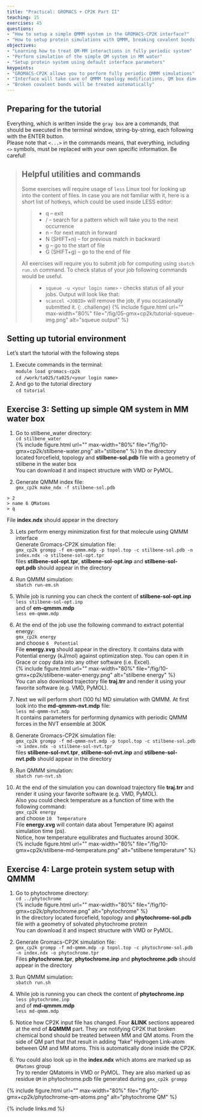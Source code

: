 ```yaml
---
title: "Practical: GROMACS + CP2K Part II"
teaching: 15
exercises: 45
questions:
- "How to setup a simple QMMM system in the GROMACS-CP2K interface?"
- "How to setup protein simulations with QMMM, breaking covalent bonds?"
objectives:
- "Learning how to treat QM-MM interactions in fully periodic system"
- "Perform simulation of the simple QM system in MM water"
- "Setup protein system using default interface parameters"
keypoints:
- "GROMACS-CP2K allows you to perform fully periodic QMMM simulations"
- "Interface will take care of QMMM topology modifications, QM box dimensions and provide initial parameters"
- "Broken covalent bonds will be treated automatically"
---
```


## Preparing for the tutorial

Everything, which is written inside the ```gray box``` are a commands, that should be executed in the terminal window, string-by-string, each following with the ENTER button.  
Please note that `<...>` in the commands means, that everything, including `<>` symbols, must be replaced with your own specific information. Be careful!  

> ## Helpful utilities and commands
>
>Some exercises will require usage of `less` Linux tool for looking up into the content of files. In case you are not familiar with it, here is a short list of hotkeys, which could be used inside LESS editor:
>>* q – exit  
>>* / – search for a pattern which will take you to the next occurrence  
>>* n – for next match in forward  
>>* N (SHIFT+n) – for previous match in backward  
>>* g – go to the start of file  
>>* G (SHIFT+g) – go to the end of file  
>
>All exercises will require you to submit job for computing using `sbatch run.sh` command. To check status of your job following commands would be useful.  
>>* `squeue -u <your login name>` - checks status of all your jobs. Output will look like that:  
>>* `scancel <JOBID>` will remove the job, if you occasionally submitted it.
{: .challenge}
{% include figure.html url="" max-width="80%" file="/fig/05-gmx+cp2k/tutorial-squeue-img.png" alt="squeue output" %}  

## Setting up tutorial environment

Let’s start the tutorial with the following steps  
1. Execute commands in the terminal:  
`module load gromacs-cp2k`  
`cd /work/ta025/ta025/<your login name>`  
2. And go to the tutorial directory  
`cd tutorial`  

## Exercise 3: Setting up simple QM system in MM water box

1) Go to stilbene_water directory:  
`cd stilbene_water`  
{% include figure.html url="" max-width="80%" file="/fig/10-gmx+cp2k/stilbene-water.png" alt="stilbene" %}
In the directory located forcefield, topology and **stilbene-sol.pdb** file with a geometry of stilbene in the water box  
You can download it and inspect structure with VMD or PyMOL.  

2) Generate QMMM index file:  
`gmx_cp2k make_ndx -f stilbene-sol.pdb`  
```
> 2  
> name 6 QMatoms  
> q  
```  
File **index.ndx** should appear in the directory  

3) Lets perform energy minimization first for that molecule using QMMM interface  
Generate Gromacs-CP2K simulation file:  
`gmx_cp2k grompp -f em-qmmm.mdp -p topol.top -c stilbene-sol.pdb -n index.ndx -o stilbene-sol-opt.tpr`  
files **stilbene-sol-opt.tpr**, **stilbene-sol-opt.inp** and **stilbene-sol-opt.pdb** should appear in the directory  

4) Run QMMM simulation:  
`sbatch run-em.sh`  

5) While job is running you can check the content of **stilbene-sol-opt.inp**  
`less stilbene-sol-opt.inp`  
and of **em-qmmm.mdp**  
`less em-qmmm.mdp`

7) At the end of the job use the following command to extract potential energy:  
`gmx_cp2k energy`  
and choose `6  Potential`  
File **energy.xvg** should appear in the directory. It contains data with Potential energy (kJ/mol) against optimization step. You can open it in Grace or copy data into any other software (i.e. Excel).  
{% include figure.html url="" max-width="80%" file="/fig/10-gmx+cp2k/stilbene-water-energy.png" alt="stilbene energy" %}  
You can also download trajectory file **traj.trr** and render it using your favorite software (e.g. VMD, PyMOL).  

8) Next we will perform short (100 fs) MD simulation with QMMM. At first look into the **md-qmmm-nvt.mdp** file:  
`less md-qmmm-nvt.mdp`  
It contains parameters for performing dynamics with periodic QMMM forces in the NVT ensemble at 300K  

9) Generate Gromacs-CP2K simulation file:  
`gmx_cp2k grompp -f md-qmmm-nvt.mdp -p topol.top -c stilbene-sol.pdb -n index.ndx -o stilbene-sol-nvt.tpr`  
files **stilbene-sol-nvt.tpr**, **stilbene-sol-nvt.inp** and **stilbene-sol-nvt.pdb** should appear in the directory  

10) Run QMMM simulation:  
`sbatch run-nvt.sh`  

11) At the end of the simulation you can download trajectory file **traj.trr** and render it using your favorite software (e.g. VMD, PyMOL).  
Also you could check temperature as a function of time with the following command:  
`gmx_cp2k energy`  
and choose `10  Temperature`  
File **energy.xvg** will contain data about Temperature (K) against simulation time (ps).  
Notice, how temperature equilibrates and fluctuates around 300K.  
{% include figure.html url="" max-width="80%" file="/fig/10-gmx+cp2k/stilbene-md-temperature.png" alt="stilbene temperature" %}  

## Exercise 4: Large protein system setup with QMMM

1) Go to phytochrome directory:  
`cd ../phytochrome`  
{% include figure.html url="" max-width="80%" file="/fig/10-gmx+cp2k/phytochrome.png" alt="phytochrome" %}  
In the directory located forcefield, topology and **phytochrome-sol.pdb** file with a geometry of solvated phytochrome protein  
You can download it and inspect structure with VMD or PyMOL.  

2) Generate Gromacs-CP2K simulation file:  
`gmx_cp2k grompp -f md-qmmm.mdp -p topol.top -c phytochrome-sol.pdb -n index.ndx -o phytochrome.tpr`  
Files **phytochrome.tpr**, **phytochrome.inp** and **phytochrome.pdb** should appear in the directory  

3) Run QMMM simulation:  
`sbatch run.sh`  

4) While job is running you can check the content of **phytochrome.inp**  
`less phytochrome.inp`  
and of **md-qmmm.mdp**  
`less md-qmmm.mdp`  

5) Notice how CP2K input file has changed. Four **&LINK** sections appeared at the end of **&QMMM** part.
They are notifying CP2K that broken chemical bond should be treated between MM and QM atoms. 
From the side of QM part that that result in adding “fake” Hydrogen Link-atom between QM and MM atoms. 
This is automatically done inside the CP2K.  

6) You could also look up in the **index.ndx** which atoms are marked up as `QMatoms` group  
Try to render QMatoms in VMD or PyMOL. They are also marked up as residue `QM` in phytochrome.pdb file generated during `gmx_cp2k grompp`  

{% include figure.html url="" max-width="80%" file="/fig/10-gmx+cp2k/phytochrome-qm-atoms.png" alt="phytochrome QM" %}  

{% include links.md %}
